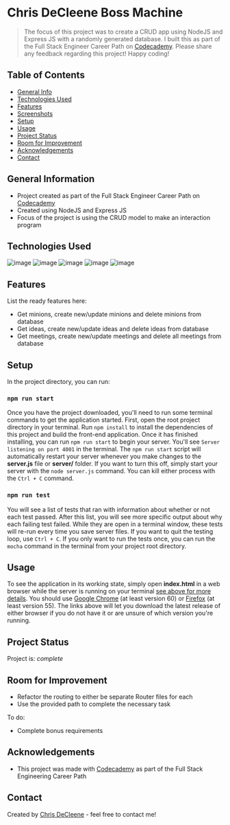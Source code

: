 # Chris DeCleene Boss Machine
> The focus of this project was to create a CRUD app using NodeJS and Express JS with a randomly generated database. I built this as part of the Full Stack Engineer Career Path on [Codecademy](https://www.codecademy.com/learn). Please share any feedback regarding this project! Happy coding!

## Table of Contents
* [General Info](#general-information)
* [Technologies Used](#technologies-used)
* [Features](#features)
* [Screenshots](#screenshots)
* [Setup](#setup)
* [Usage](#usage)
* [Project Status](#project-status)
* [Room for Improvement](#room-for-improvement)
* [Acknowledgements](#acknowledgements)
* [Contact](#contact)
<!-- * [License](#license) -->


## General Information
- Project created as part of the Full Stack Engineer Career Path on [Codecademy](https://www.codecademy.com/learn)
- Created using NodeJS and Express JS
- Focus of the project is using the CRUD model to make an interaction program


## Technologies Used
![image](https://img.icons8.com/color/48/000000/nodejs.png)
![image](https://img.icons8.com/office/40/000000/react.png)
![image](https://img.icons8.com/material-outlined/48/000000/redux.png)
![image](https://img.icons8.com/color/48/000000/git.png) 
![image](https://img.icons8.com/fluent/48/000000/github.png)


## Features
List the ready features here:
- Get minions, create new/update minions and delete minions from database
- Get ideas, create new/update ideas and delete ideas from database
- Get meetings, create new/update meetings and delete all meetings from database


## Setup

In the project directory, you can run:

### `npm run start`

Once you have the project downloaded, you'll need to run some terminal commands to get the application started. First, open the root project directory in your terminal. Run `npm install` to install the dependencies of this project and build the front-end application. Once it has finished installing, you can run `npm run start` to begin your server. You'll see `Server listening on port 4001` in the terminal. The `npm run start` script will automatically restart your server whenever you make changes to the **server.js** file or **server/** folder. If you want to turn this off, simply start your server with the `node server.js` command. You can kill either process with the `Ctrl + C` command.

### `npm run test`

You will see a list of tests that ran with information
about whether or not each test passed. After this list, you will see more specific output
about why each failing test failed. While they are open in a terminal window, these tests will re-run every time you save server files. If you want to quit the testing loop, use `Ctrl + C`. If you only want to run the tests once, you can run the `mocha` command in the terminal from your project root directory.


## Usage
To see the application in its working state, simply open **index.html** in a web browser while the server is running on your terminal [see above for more details](#setup). You should use [Google Chrome](https://www.google.com/chrome/browser/desktop/index.html) (at least version 60) or [Firefox](https://www.mozilla.org/en-US/firefox/new/) (at least version 55). The links above will let you download the latest release of either browser if you do not have it or are unsure of which version you're running.


## Project Status
Project is: _complete_


## Room for Improvement
 - Refactor the routing to either be separate Router files for each
 - Use the provided path to complete the necessary task

To do:
 - Complete bonus requirements


<!-- ## Acknowledgements
Give credit here.
- This project was inspired by...
- This project was based on [this tutorial](https://www.example.com).
- Many thanks to... -->

## Acknowledgements
- This project was made with [Codecademy](https://www.codecademy.com/) as part of the Full Stack Engineering Career Path


## Contact
Created by [Chris DeCleene](https://chrisdecleene.github.io/) - feel free to contact me!



<!-- Optional -->
<!-- ## License -->
